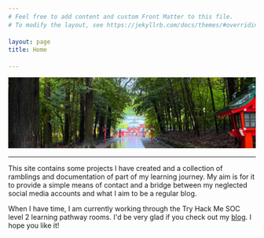 ```yaml
---
# Feel free to add content and custom Front Matter to this file.
# To modify the layout, see https://jekyllrb.com/docs/themes/#overriding-theme-defaults

layout: page
title: Home

---
```


<div> <img src="/images/kirishima.jpg" alt="Kirishima Shrine in Kagoshima, Japan" /> </div>

---

This site contains some projects I have created and a collection of ramblings and documentation of part of my learning journey. My aim is for it to provide a simple means of contact and a bridge between my neglected social media accounts and what I aim to be a regular blog.  

When I have time, I am currently working through the Try Hack Me SOC level 2 learning pathway rooms. I'd be very glad if you check out my [blog](https://tomnowell.github.io/blog/). I hope you like it!